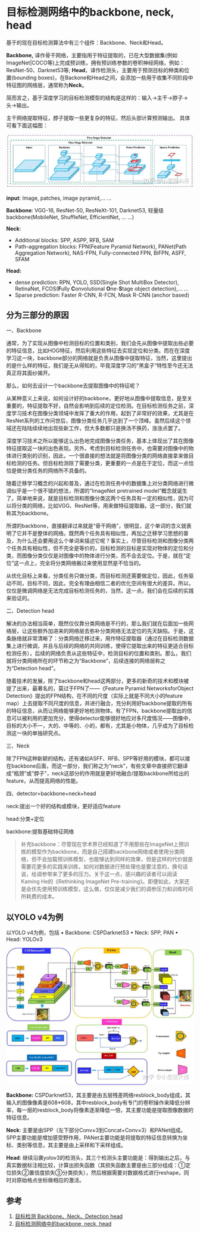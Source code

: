# 目标检测网络中的backbone, neck, head

基于的现在目标检测算法中有三个组件：Backbone、Neck和Head。

**Backbone,** 译作骨干网络，主要指用于特征提取的，已在大型数据集(例如ImageNet|COCO等)上完成预训练，拥有预训练参数的卷积神经网络，例如：ResNet-50、Darknet53等;
**Head**，译作检测头，主要用于预测目标的种类和位置(bounding boxes)，在Backone和Head之间，会添加一些用于收集不同阶段中特征图的网络层，通常称为**Neck**。

简而言之，基于深度学习的目标检测模型的结构是这样的：输入->主干->脖子->头->输出。

主干网络提取特征，脖子提取一些更复杂的特征，然后头部计算预测输出。
具体可看下面这幅图：

![img](backbone_neck_head.assets/v2-b0dbf2793374cc74a9022fabcc57c198_720w.jpg)

**input**: Image, patches, image pyramid,... ...

**Backbone**: VGG-16, ResNet-50, ResNeXt-101, Darknet53, 轻量级backbone(MobileNet, ShuffleNet, EfficientNet, ... ...)

**Neck**:
- Additional blocks: SPP, ASPP, RFB, SAM
- Path-aggregation blocks: FPN(Feature Pyramid Network), PANet(Path Aggregation Network), NAS-FPN, Fully-connected FPN, BiFPN, ASFF, SFAM

**Head:**
- dense prediction: RPN, YOLO, SSD(Single Shot MultiBox Detector), RetinaNet, FCOS(**F**ully **C**onvolutional **O**ne-**S**tage object detection),... ...
- Sparse prediction: Faster R-CNN, R-FCN, Mask R-CNN (anchor based)

## 分为三部分的原因

一、Backbone

通常，为了实现从图像中检测目标的位置和类别，我们会先从图像中提取出些必要的特征信息，比如HOG特征，然后利用这些特征去实现定位和分类。而在在深度学习这一块，backbone部分的网络就是负责从图像中提取特征，当然，这里提出的是什么样的特征，我们是无从得知的，毕竟深度学习的“黑盒子”特性至今还无法真正将其面纱揭开。

那么，如何去设计一个backbone去提取图像中的特征呢？

从某种意义上来说，如何设计好的backbone，更好地从图像中提取信息，是至关重要的，特征提取不好，自然会影响到后续的定位检测。在目标检测任务之前，深度学习技术在图像分类领域中发挥了重大的作用，起到了非常好的效果，尤其是在ResNet系列的工作问世后，图像分类任务几乎达到了一个顶峰。虽然后续这个领域还在陆陆续续地出现些新工作，但大多数都只是换汤不换药，涨涨点罢了。

深度学习技术之所以能够这么出色地完成图像分类任务，基本上体现出了其在图像特征提取这一块的出色表现。另外，考虑到目标检测任务中，也需要对图像中的物体进行类别的识别，因此，一个很直接的想法就是将图像分类的网络直接拿来做目标检测的任务。但目标检测除了需要分类，更重要的一点是在于定位，而这一点恰恰是做分类任务的网络所不具备的。

随着迁移学习概念的兴起和普及，通过在检测任务中的数据集上对分类网络进行微调似乎是一个很不错的想法，所谓的“ImageNet pretrained model”概念就诞生了。简单地来说，就是目标检测和图像分类这两个任务具有一定的相似性，因为可以将分类的网络，比如VGG、ResNet等，用来做特征提取器。这一部分，我们就称其为backbone。

所谓的backbone，直接翻译过来就是“骨干网络”，很明显，这个单词的含义就表明了它并不是整体的网络。既然两个任务具有相似性，再加之迁移学习思想的普及，为什么还会要用这么个单词来描述它呢？事实上，尽管目标检测和图像分类两个任务具有相似性，但不完全是等价的，目标检测的目标是实现对物体的定位和分类，而图像分类仅仅是对图像中的物体进行分类，而不会去定位。于是，就在“定位”这一点上，完全将分类网络搬过来使用显然是不恰当的。

从优化目标上来看，分类任务只做分类，而目标检测还需要做定位，因此，任务驱动不同，目标不同，因此，完全有理由相信二者的优化空间有很大的差异。所以，仅仅是微调网络是无法完成目标检测任务的，当然，这一点，我们会在后续的实践来验证的。


二、Detection head

解决的办法相当简单，既然仅仅靠分类网络是不行的，那么我们就在后面加一些网络层，让这些额外加进来的网络层去弥补分类网络无法定位的先天缺陷。于是，这条脉络就非常清晰了：分类网络迁移过来，用作特征提取器（通过在目标检测数据集上进行微调，并且与后续的网络的共同训练，使得它提取出来的特征更适合目标检测任务），后续的网络负责从这些特征中，检测目标的位置和类别。那么，我们就将分类网络所在的环节称之为“Backbone”，后续连接的网络层称之为“Detection head”。

随着技术的发展，除了backbone和head这两部分，更多的新奇的技术和模块被提了出来，最著名的，莫过于FPN了——《Feature Pyramid NetworksforObject Detection》提出的FPN结构，在不同的尺度（实际上就是不同大小的feature map）上去提取不同尺度的信息，并进行融合，充分利用好backbone提取的所有的特征信息，从而让网络能够更好地检测物体。有了FPN，backbone提取出的信息可以被利用的更加充分，使得detector能够很好地应对多尺度情况——图像中，目标的大小不一，大的、中等的、小的，都有，尤其是小物体，几乎成为了目标检测这一块的单独研究点。

三、Neck

除了FPN这种新颖的结构，还有诸如ASFF、RFB、SPP等好用的模块，都可以接在backbone后面，而这一部分，我们称之为“neck”，有些文章中直接把它翻译成“瓶颈”或“脖子”，neck这部分的作用就是更好地融合/提取backbone所给出的feature，从而提高网络的性能。

四、detector=backbone+neck+head

neck:提出一个好的结构或模块，更好适应feature

head:分类+定位

backbone:提取基础特征网络

> 补充backbone：尽管现在学术界已经知道了不用那些在ImageNet上预训练的模型作为backbone，而是自己搭建backbone网络或者使用分类网络，但不会加载预训练模型，也能够达到同样的效果，但是这样的代价就是需要花更多的实践来训练，如何对数据进行预处理也是要注意的，换句话说，给调参带来了更多的压力。关于这一点，感兴趣的读者可以阅读Kaming He的《Rethinking ImageNet Pre-training》。即便如此，大家还是会优先使用预训练模型，这么做，仅仅是减少我们的调参压力和训练时间所耗费的成本。

## 以YOLO v4为例

以YOLO v4为例，包括
• Backbone: CSPDarknet53
• Neck: SPP, PAN
• Head: YOLOv3

![img](backbone_neck_head.assets/v2-f1ef29643e5b9b868360a4157e2d81da_720w.jpg)

**Backbone:** CSPDarknet53，其主要是由五层残差网络resblock_body组成，其输入的图像像素是608*608，其中resblock_body有专门的卷积操作来降低分辨率，每一层的resblock_body将像素逐渐降低一倍，其主要功能是提取图像数据的特征信息。

**Neck**: 主要是由SPP（左下部分Conv×3到Concat+Conv×3）和PANet组成。SPP主要功能是增加感受野作用，PANet主要功能是将提取的特征信息转换为坐标、类别等信息，其主要是由上采样和下采样组成。

**Head**: 继续沿袭yolov3的检测头，其三个检测头主要功能是：得到输出之后，与真实数据标注相比较，计算出损失函数（其损失函数主要是由三部分组成：①定位损失②置信度损失③分类损失），然后根据需要对数据格式进行reshape，同时对原始格点坐标做相应的激活。

## 参考

1. [目标检测 Backbone、Neck、Detection head](https://blog.csdn.net/qq_19707521/article/details/109379072)
2. [目标检测网络中的backbone, neck, head](https://zhuanlan.zhihu.com/p/526036013)
